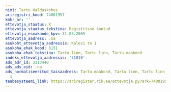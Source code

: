 ```yaml
---
nimi: Tartu Halduskohus
ariregistri_kood: 74001957
kmkr_nr: ''
ettevotja_staatus: R
ettevotja_staatus_tekstina: Registrisse kantud
ettevotja_esmakande_kpv: 31.03.2005
ettevotja_aadress: .na
asukoht_ettevotja_aadressis: Kalevi tn 1
asukoha_ehak_kood: 8151
asukoha_ehak_tekstina: Tartu linn, Tartu linn, Tartu maakond
indeks_ettevotja_aadressis: '51010'
ads_adr_id: 3113440
ads_ads_oid: .na
ads_normaliseeritud_taisaadress: Tartu maakond, Tartu linn, Tartu linn, Kalevi tn
  1
teabesysteemi_link: https://ariregister.rik.ee/ettevotja.py?ark=74001957&ref=rekvisiidid
---
```

